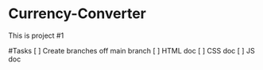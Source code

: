 # Currency-Converter
This is project #1

#Tasks
[ ] Create branches off main branch
[ ] HTML doc
[ ] CSS doc
[ ] JS doc
